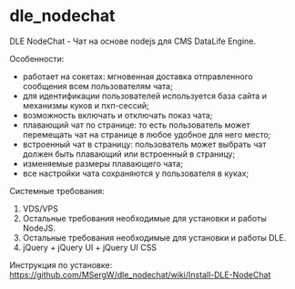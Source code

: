 dle_nodechat
============

DLE NodeChat - Чат на основе nodejs для CMS DataLife Engine.

Особенности:

- работает на сокетах: мгновенная доставка отправленного сообщения всем пользователям чата;
- для идентификации пользователей используется база сайта и механизмы куков и пхп-сессий;
- возможность включать и отключать показ чата;
- плавающий чат по странице: то есть пользователь может перемещать чат на странице в любое удобное для него место;
- встроенный чат в страницу: пользователь может выбрать чат должен быть плавающий или встроенный в страницу;
- изменяемые размеры плавающего чата;
- все настройки чата сохраняются у пользователя в куках;

                    

Системные требования:

1. VDS/VPS
2. Остальные требования необходимые для установки и работы NodeJS.
3. Остальные требования необходимые для установки и работы DLE.
4. jQuery + jQuery UI + jQuery UI CSS


Инструкция по установке: https://github.com/MSergW/dle_nodechat/wiki/Install-DLE-NodeChat

